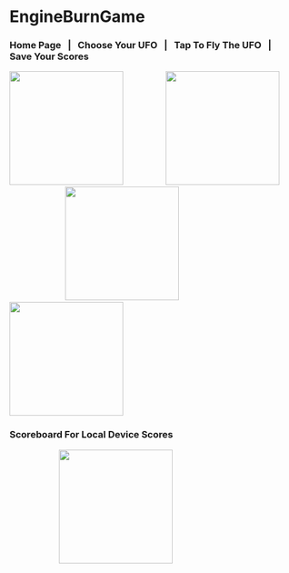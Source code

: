 # EngineBurnGame

### Home Page &nbsp; | &nbsp; Choose Your UFO &nbsp; | &nbsp; Tap To Fly The UFO &nbsp; | &nbsp; Save Your Scores
<img src="https://i.imgur.com/v9K5TxN.png" height="200"> &nbsp;&nbsp;&nbsp;&nbsp;&nbsp;&nbsp;&nbsp;&nbsp;&nbsp;&nbsp;&nbsp;&nbsp;&nbsp;&nbsp;&nbsp;&nbsp;&nbsp; <img src="https://i.imgur.com/Z9Ns2Iv.png" height="200"> &nbsp;&nbsp;&nbsp;&nbsp;&nbsp;&nbsp;&nbsp;&nbsp;&nbsp;&nbsp;&nbsp;&nbsp;&nbsp;&nbsp;&nbsp;&nbsp;&nbsp;&nbsp;&nbsp;&nbsp;&nbsp;&nbsp;&nbsp;&nbsp; <img src="https://i.imgur.com/B7NQKAQ.png" height="200"> &nbsp;&nbsp;&nbsp;&nbsp;&nbsp;&nbsp;&nbsp;&nbsp;&nbsp;&nbsp;&nbsp;&nbsp;&nbsp;&nbsp;&nbsp;&nbsp;&nbsp;&nbsp;&nbsp;&nbsp;&nbsp;&nbsp;&nbsp;&nbsp;&nbsp;&nbsp; <img src="https://i.imgur.com/qKheWd1.png" height="200">
### Scoreboard For Local Device Scores
&nbsp;&nbsp;&nbsp;&nbsp;&nbsp;&nbsp;&nbsp;&nbsp;&nbsp;&nbsp;&nbsp;&nbsp;&nbsp;&nbsp;&nbsp;&nbsp;&nbsp;&nbsp;&nbsp;&nbsp;&nbsp; <img src="https://i.imgur.com/c3aSrO0.png" height="200">
